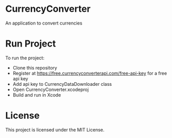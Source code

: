 # CurrencyConverter
An application to convert currencies

# Run Project
To run the project:

* Clone this repository
* Register at https://free.currencyconverterapi.com/free-api-key for a free api key
* Add api key to CurrencyDataDownloader class 
* Open CurrencyConverter.xcodeproj
* Build and run in Xcode

# License
This project is licensed under the MIT License.
